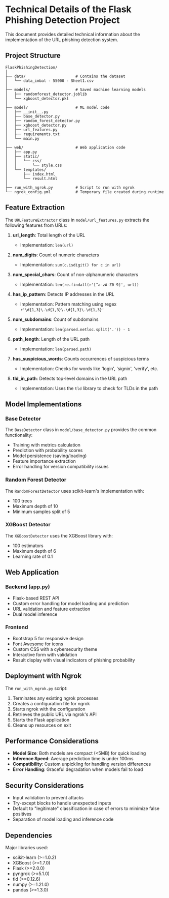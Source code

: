 # Technical Details of the Flask Phishing Detection Project

This document provides detailed technical information about the implementation of the URL phishing detection system.

## Project Structure

```
FlaskPhishingDetection/
│
├── data/                      # Contains the dataset
│   └── data_imbal - 55000 - Sheet1.csv
│
├── models/                    # Saved machine learning models
│   ├── randomforest_detector.joblib
│   └── xgboost_detector.pkl
│
├── model/                     # ML model code
│   ├── __init__.py
│   ├── base_detector.py
│   ├── random_forest_detector.py
│   ├── xgboost_detector.py
│   ├── url_features.py
│   ├── requirements.txt
│   └── main.py
│
├── web/                       # Web application code
│   ├── app.py
│   ├── static/
│   │   └── css/
│   │       └── style.css
│   └── templates/
│       ├── index.html
│       └── result.html
│
├── run_with_ngrok.py          # Script to run with ngrok
└── ngrok_config.yml           # Temporary file created during runtime
```

## Feature Extraction

The `URLFeatureExtractor` class in `model/url_features.py` extracts the following features from URLs:

1. **url_length**: Total length of the URL
   - Implementation: `len(url)`

2. **num_digits**: Count of numeric characters
   - Implementation: `sum(c.isdigit() for c in url)`

3. **num_special_chars**: Count of non-alphanumeric characters
   - Implementation: `len(re.findall(r'[^a-zA-Z0-9]', url))`

4. **has_ip_pattern**: Detects IP addresses in the URL
   - Implementation: Pattern matching using regex `r'\d{1,3}\.\d{1,3}\.\d{1,3}\.\d{1,3}'`

5. **num_subdomains**: Count of subdomains
   - Implementation: `len(parsed.netloc.split('.')) - 1`

6. **path_length**: Length of the URL path
   - Implementation: `len(parsed.path)`

7. **has_suspicious_words**: Counts occurrences of suspicious terms
   - Implementation: Checks for words like 'login', 'signin', 'verify', etc.

8. **tld_in_path**: Detects top-level domains in the URL path
   - Implementation: Uses the `tld` library to check for TLDs in the path

## Model Implementations

### Base Detector
The `BaseDetector` class in `model/base_detector.py` provides the common functionality:

- Training with metrics calculation
- Prediction with probability scores
- Model persistence (saving/loading)
- Feature importance extraction
- Error handling for version compatibility issues

### Random Forest Detector
The `RandomForestDetector` uses scikit-learn's implementation with:
- 100 trees
- Maximum depth of 10
- Minimum samples split of 5

### XGBoost Detector
The `XGBoostDetector` uses the XGBoost library with:
- 100 estimators
- Maximum depth of 6
- Learning rate of 0.1

## Web Application

### Backend (app.py)
- Flask-based REST API
- Custom error handling for model loading and prediction
- URL validation and feature extraction
- Dual model inference

### Frontend
- Bootstrap 5 for responsive design
- Font Awesome for icons
- Custom CSS with a cybersecurity theme
- Interactive form with validation
- Result display with visual indicators of phishing probability

## Deployment with Ngrok

The `run_with_ngrok.py` script:
1. Terminates any existing ngrok processes
2. Creates a configuration file for ngrok
3. Starts ngrok with the configuration
4. Retrieves the public URL via ngrok's API
5. Starts the Flask application
6. Cleans up resources on exit

## Performance Considerations

- **Model Size**: Both models are compact (<5MB) for quick loading
- **Inference Speed**: Average prediction time is under 100ms
- **Compatibility**: Custom unpickling for handling version differences
- **Error Handling**: Graceful degradation when models fail to load

## Security Considerations

- Input validation to prevent attacks
- Try-except blocks to handle unexpected inputs
- Default to "legitimate" classification in case of errors to minimize false positives
- Separation of model loading and inference code

## Dependencies

Major libraries used:
- scikit-learn (>=1.0.2)
- XGBoost (>=1.7.0)
- Flask (>=2.0.0)
- pyngrok (>=5.1.0)
- tld (>=0.12.6)
- numpy (>=1.21.0)
- pandas (>=1.3.0)
